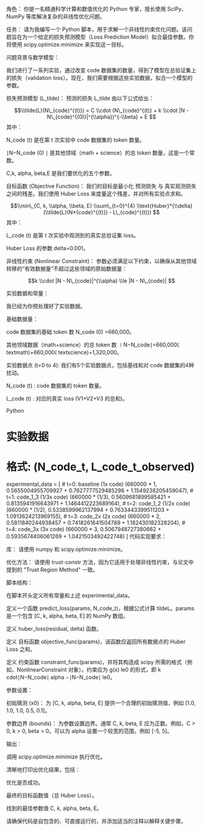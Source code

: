 角色： 你是一名精通科学计算和数值优化的 Python 专家，擅长使用 SciPy、NumPy 等库解决复杂的非线性优化问题。

任务： 请为我编写一个 Python 脚本，用于求解一个非线性约束优化问题。该问题旨在为一个给定的损失预测模型（Loss Prediction Model）拟合最佳参数。你将使用 scipy.optimize.minimize 来实现这一目标。

问题背景与数学模型：

我们进行了一系列实验，通过改变 code 数据集的数量，得到了模型在总验证集上的损失（validation loss）。现在，我们需要根据这些实验数据，拟合一个模型的参数。

损失预测模型 (L_tilde)：
预测的损失 L_tilde 由以下公式给出：

$$\\tilde{L}(N\_{code}^{(t)}) = C \\cdot (N\_{code}^{(t)} + k \\cdot |N - N\_{code}^{(0)}|^{\\alpha})^{-\\beta} + E $$
其中：

N_code 
(t)
  是在第 t 次实验中 code 数据集的 token 数量。

∣N−N_code 
(0)
 ∣ 是其他领域（math + science）的总 token 数量，这是一个常数。

C,k,
alpha,
beta,E 是我们要优化的五个参数。

目标函数 (Objective Function)：
我们的目标是最小化 预测损失 与 真实观测损失 之间的残差。我们使用 Huber Loss 来度量这个残差，并对所有实验点求和。

$$\\min\_{C, k, \\alpha, \\beta, E} \\sum\_{t=0}^{4} \\text{Huber}*{\\delta} (\\tilde{L}(N*{code}^{(t)}) - L\_{code}^{(t)}) $$
其中：

L_code 
(t)
  是第 t 次实验中观测到的真实总验证集 loss。

Huber Loss 的参数 
delta=0.001。

非线性约束 (Nonlinear Constraint)：
参数必须满足以下约束，以确保从其他领域转移的“有效数据量”不超过这些领域的原始数据量：

$$k \\cdot |N - N\_{code}|^{\\alpha} \\le |N - N\_{code}| $$

实验数据和常量：

我已经为你预处理好了实验数据。

基础数据量：

code 数据集的基础 token 数 N_code 
(0)
 =660,000。

其他领域数据（math+science）的总 token 数 ∣N−N_code∣=660,000(
textmath)+660,000(
textscience)=1,320,000。

实验数据点 (t=0 to 4):
我们有5个实验数据点，包括基线和对 code 数据集的4种扰动。

N_code 
(t)
 : code 数据集的 token 数量。

L_code 
(t)
 : 对应的真实 loss (V1+V2+V3 的总和)。

Python

# 实验数据
# 格式: (N_code_t, L_code_t_observed)
experimental_data = [
    # t=0: baseline (1x code)
    (660000 * 1, 0.5655004955709927 + 0.7627777529485298 + 1.1549238205459047),
    # t=1: code_1_3 (1/3x code)
    (660000 * (1/3), 0.5609681899585421 + 0.8135941916643971 + 1.1464412223689164),
    # t=2: code_1_2 (1/2x code)
    (660000 * (1/2), 0.5338599962137994 + 0.7633443399511203 + 1.0913624213969155),
    # t=3: code_2x (2x code)
    (660000 * 2, 0.5811840244938457 + 0.7418261641504789 + 1.182430182328204),
    # t=4: code_3x (3x code)
    (660000 * 3, 0.5067948727380662 + 0.5935674406061269 + 1.0421503492422748)
]
代码实现要求：

库： 请使用 numpy 和 scipy.optimize.minimize。

优化方法： 请使用 trust-constr 方法，因为它适用于处理非线性约束，与论文中提到的 "Trust Region Method" 一致。

脚本结构：

在脚本开头定义所有常量和上述 experimental_data。

定义一个函数 predict_loss(params, N_code_t)，根据公式计算 
tildeL。params 是一个包含 [C, k, alpha, beta, E] 的 NumPy 数组。

定义 huber_loss(residual, delta) 函数。

定义 目标函数 objective_func(params)，该函数应返回所有数据点的 Huber Loss 之和。

定义 约束函数 constraint_func(params)，并将其构造成 scipy 所需的格式（例如，NonlinearConstraint 对象）。约束应为 g(x)
le0 的形式，即 k
cdot∣N−N_code∣ 
alpha
 −∣N−N_code∣
le0。

参数设置：

初始猜测 (x0)： 为 [C, k, alpha, beta, E] 提供一个合理的初始猜测值，例如 [1.0, 1.0, 1.0, 0.5, 0.1]。

参数边界 (bounds)： 为参数设置边界。通常 C, k, beta, E 应为正数。例如，C > 0, k > 0, beta > 0。可以为 alpha 设置一个较宽的范围，例如 [-5, 5]。

输出：

调用 scipy.optimize.minimize 执行优化。

清晰地打印出优化结果，包括：

优化是否成功。

最终的目标函数值（总 Huber Loss）。

找到的最佳参数值 C, k, alpha, beta, E。

请确保代码是自包含的、可直接运行的，并添加适当的注释以解释关键步骤。